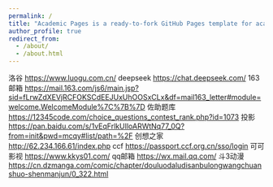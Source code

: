 ```yaml
---
permalink: /
title: "Academic Pages is a ready-to-fork GitHub Pages template for academic personal websites"
author_profile: true
redirect_from: 
  - /about/
  - /about.html
---
```

洛谷
https://www.luogu.com.cn/
deepseek
https://chat.deepseek.com/
163邮箱
https://mail.163.com/js6/main.jsp?sid=fLrwZdXEVjRCFOKSCdEEJUxUhOOSxCLx&df=mail163_letter#module=welcome.WelcomeModule%7C%7B%7D
佐助题库
https://12345code.com/choice_questions_contest_rank.php?id=1073
投影
https://pan.baidu.com/s/1vEqFrlkUIloARWtNq77_0Q?from=init&pwd=mcqy#list/path=%2F
创想之家
http://62.234.166.61/index.php
ccf
https://passport.ccf.org.cn/sso/login
可可影视
https://www.kkys01.com/
qq邮箱
https://wx.mail.qq.com/
斗3动漫
https://cn.dzmanga.com/comic/chapter/douluodaludisanbulongwangchuanshuo-shenmanjun/0_322.html
